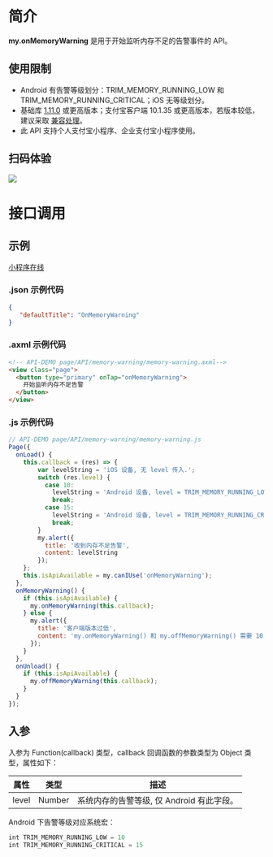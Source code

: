 # 简介
**my.onMemoryWarning** 是用于开始监听内存不足的告警事件的 API。

## 使用限制

- Android 有告警等级划分：TRIM_MEMORY_RUNNING_LOW 和 TRIM_MEMORY_RUNNING_CRITICAL；iOS 无等级划分。
- 基础库 [1.11.0](https://opendocs.alipay.com/mini/framework/lib) 或更高版本；支付宝客户端 10.1.35 或更高版本，若版本较低，建议采取 [兼容处理](https://opendocs.alipay.com/mini/framework/compatibility)。
- 此 API 支持个人支付宝小程序、企业支付宝小程序使用。

## 扫码体验
![](https://gw.alipayobjects.com/zos/skylark-tools/public/files/a6f461053a655a19f17b671c94ddefaa.png#align=left&display=inline&height=157&margin=%5Bobject%20Object%5D&originHeight=157&originWidth=127&status=done&style=none&width=127)

# 接口调用

## 示例
[小程序在线](https://opendocs.alipay.com/openbox/mini/opendocs/memory-warning?view=preview&defaultPage=pages/index/index&defaultOpenedFiles=pages/index/index&theme=light) 

### .json 示例代码
```json
{
   "defaultTitle": "OnMemoryWarning"
}
```

### .axml 示例代码
```html
<!-- API-DEMO page/API/memory-warning/memory-warning.axml-->
<view class="page">
  <button type="primary" onTap="onMemoryWarning">
    开始监听内存不足告警
  </button>
</view>
```

### .js 示例代码
```javascript
// API-DEMO page/API/memory-warning/memory-warning.js
Page({
  onLoad() {
    this.callback = (res) => {
        var levelString = 'iOS 设备, 无 level 传入.';
        switch (res.level) {
          case 10:
            levelString = 'Android 设备, level = TRIM_MEMORY_RUNNING_LOW';
            break;
          case 15:
            levelString = 'Android 设备, level = TRIM_MEMORY_RUNNING_CRITICAL';
            break;
        }
        my.alert({
          title: '收到内存不足告警',
          content: levelString
        });
    };
    this.isApiAvailable = my.canIUse('onMemoryWarning');
  },
  onMemoryWarning() {
    if (this.isApiAvailable) {
      my.onMemoryWarning(this.callback);
    } else {
      my.alert({
        title: '客户端版本过低',
        content: 'my.onMemoryWarning() 和 my.offMemoryWarning() 需要 10.1.35 及以上版本'
      });
    }
  },
  onUnload() {
    if (this.isApiAvailable) {
      my.offMemoryWarning(this.callback); 
    }
  }
});
```

## 入参
入参为 Function(callback) 类型，callback 回调函数的参数类型为 Object 类型，属性如下：

| **属性** | **类型** | **描述** |
| --- | --- | --- |
| level | Number | 系统内存的告警等级, 仅 Android 有此字段。 |

Android 下告警等级对应系统宏：
```javascript
int TRIM_MEMORY_RUNNING_LOW = 10
int TRIM_MEMORY_RUNNING_CRITICAL = 15
```
